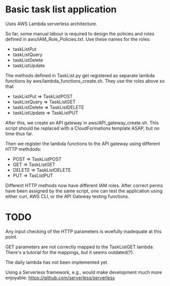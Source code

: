 # Basic task list application

Uses AWS Lambda serverless architecture.

So far, some manual labour is required to design the policies and roles defined
in aws/IAM_Role_Policies.txt. Use these names for the roles:

  * taskListPut
  * taskListQuery
  * taskListDelete
  * taskListUpdate

The methods defined in TaskList.py get registered as separate lambda functions
by aws/lambda_functions_create.sh. They use the roles above so that

  * taskListPut => TaskListPOST
  * taskListQuery => TaskListGET
  * taskListDelete => TaskListDELETE
  * taskListUpdate => TaskListPUT

After this, we create an API gateway in aws/API_gateway_create.sh. This script
should be replaced with a CloudFormations template ASAP, but no time thus far.

Then we register the lambda functions to the API gateway using different HTTP methdods:

  * POST => TaskListPOST
  * GET => TaskListGET
  * DELETE => TaskListDELETE
  * PUT => TasListPUT

Different HTTP methods now have different IAM roles. After correct perms have
been assigned by the same script, one can test the application using either
curl, AWS CLI, or the API Gateway testing functions.

# TODO

Any input checking of the HTTP parameters is woefully inadequate at this point.

GET parameters are not correctly mapped to the TaskListGET lambda. There's a
tutorial for the mappings, but it seems outdated(?).

The daily lambda has not been implemented yet.

Using a Serverless framework, e.g., would make development much more enjoyable:
https://github.com/serverless/serverless
